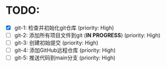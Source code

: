 # TODO:

- [x] git-1: 检查并初始化git仓库 (priority: High)
- [ ] git-2: 添加所有项目文件到git (**IN PROGRESS**) (priority: High)
- [ ] git-3: 创建初始提交 (priority: High)
- [ ] git-4: 添加GitHub远程仓库 (priority: High)
- [ ] git-5: 推送代码到main分支 (priority: High)
